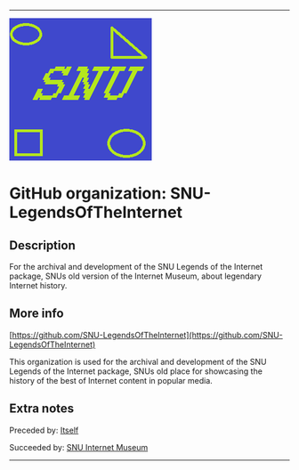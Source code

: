 
***

![SNU_blue_and_gold_legacy_icon.png failed to load. The file may be missing or corrupt. Check the file path for errors first.](/AdditionalInfo/2/SNU-LegendsOfTheInternet/SNU_blue_and_gold_legacy_icon.png)

# GitHub organization: SNU-LegendsOfTheInternet

## Description

For the archival and development of the SNU Legends of the Internet package, SNUs old version of the Internet Museum, about legendary Internet history.

## More info

[https://github.com/SNU-LegendsOfTheInternet](https://github.com/SNU-LegendsOfTheInternet)

This organization is used for the archival and development of the SNU Legends of the Internet package, SNUs old place for showcasing the history of the best of Internet content in popular media.

## Extra notes

Preceded by: [Itself](/AdditionalInfo/2/SNU-LegendsOfTheInternet/)

Succeeded by: [SNU Internet Museum](/AdditionalInfo/2/SNU-InternetMuseum/)

***

